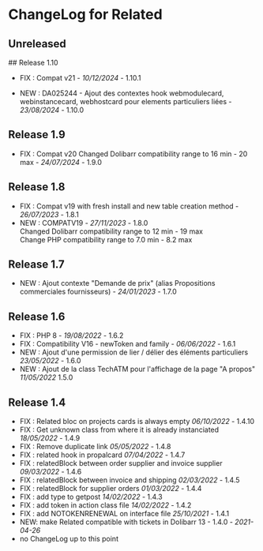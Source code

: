 # ChangeLog for Related

## Unreleased



## Release 1.10
- FIX : Compat v21   - *10/12/2024* - 1.10.1

- NEW : DA025244 - Ajout des contextes hook webmodulecard, webinstancecard, webhostcard pour elements particuliers liées - *23/08/2024* - 1.10.0

## Release 1.9

- FIX : Compat v20 
  Changed Dolibarr compatibility range to 16 min - 20 max - *24/07/2024* - 1.9.0

## Release 1.8

- FIX : Compat v19 with fresh install and new table creation method  - *26/07/2023* - 1.8.1
- NEW : COMPATV19  - *27/11/2023* - 1.8.0  
    Changed Dolibarr compatibility range to 12 min - 19 max  
    Change PHP compatibility range to 7.0 min - 8.2 max

## Release 1.7

- NEW : Ajout contexte "Demande de prix" (alias Propositions commerciales fournisseurs) - *24/01/2023* - 1.7.0

## Release 1.6

- FIX : PHP 8 - *19/08/2022* - 1.6.2
- FIX : Compatibility V16 - newToken and family - *06/06/2022* - 1.6.1
- NEW : Ajout d'une permission de lier / délier des éléments particuliers *23/05/2022* - 1.6.0
- NEW : Ajout de la class TechATM pour l'affichage de la page "A propos" *11/05/2022* 1.5.0

## Release 1.4

- FIX : Related bloc on projects cards is always empty *06/10/2022* - 1.4.10
- FIX : Get unknown class from where it is already instanciated *18/05/2022* - 1.4.9
- FIX : Remove duplicate link  *05/05/2022* - 1.4.8
- FIX : related hook in propalcard *07/04/2022* - 1.4.7
- FIX : relatedBlock between order supplier and invoice supplier *09/03/2022* - 1.4.6
- FIX : relatedBlock between invoice and shipping *02/03/2022* - 1.4.5
- FIX : relatedBlock for supplier orders *01/03/2022* - 1.4.4
- FIX : add type to getpost   *14/02/2022* - 1.4.3
- FIX : add  token in action class file   *14/02/2022* - 1.4.2
- FIX : add  NOTOKENRENEWAL on interface file  *25/10/2021* - 1.4.1
- NEW: make Related compatible with tickets in Dolibarr 13 - 1.4.0 - *2021-04-26*
- no ChangeLog up to this point
